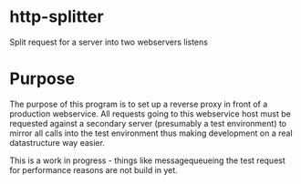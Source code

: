 # http-splitter
Split request for a server into two webservers listens

# Purpose
The purpose of this program is to set up a reverse proxy in front of a production webservice. 
All requests going to this webservice host must be requested against a secondary server (presumably a test environment)
 to mirror all calls into the test environment thus making development on a real datastructure way easier.
 
This is a work in progress - things like messagequeueing the test request for performance reasons are not build in yet. 

